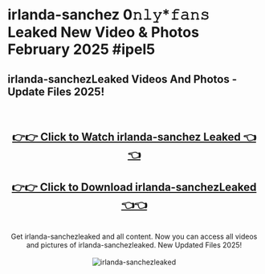 # irlanda-sanchez 0𝚗𝚕𝚢*𝚏𝚊𝚗𝚜 Leaked New Video & Photos February 2025 #ipel5

<h2>irlanda-sanchezLeaked Videos And Photos - Update Files 2025!</h2>
<br>
<div align="center">
<h2><a href="https://mediaupload.pro?title=irlanda-sanchez&ref=11F" rel="nofollow">👉👉 Click to Watch irlanda-sanchez Leaked 👈👈</a></h2>
<h2><a href="https://mediaupload.pro?title=irlanda-sanchez&ref=11F" rel="nofollow">👉👉 Click to Download irlanda-sanchezLeaked 👈👈</a></h2>
<br>
Get irlanda-sanchezleaked and all content. Now you can access all videos and pictures of irlanda-sanchezleaked. New Updated Files 2025!
<br>
<br>
<a href="https://mediaupload.pro?title=irlanda-sanchez&ref=11F" rel="nofollow" data-target="animated-image.originalLink"><img src="https://i.ibb.co/Gkj2r4b/banner.png" alt="irlanda-sanchezleaked" style="max-width: 100%; display: inline-block;" data-target="animated-image.originalImage"></a>
</div>
<br>

